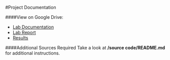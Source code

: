 #Project Documentation

####View on Google Drive: 
  - [Lab Documentation](https://drive.google.com/open?id=0B4CF__kbczDjNm00cGtrRHpwdG8&authuser=0)
  - [Lab Report](https://drive.google.com/file/d/0B4CF__kbczDjUU9xbGFJRXhjQ2s/view?usp=sharing)
  - [Results](https://drive.google.com/open?id=0B4CF__kbczDjNGFXVzBxZkRoQWs&authuser=0)

####Additional Sources Required
Take a look at **/source code/README.md** for additional instructions.
